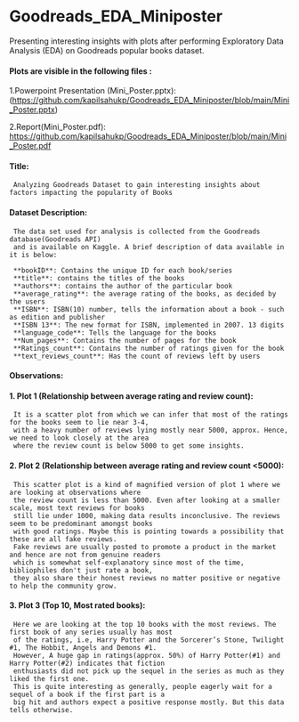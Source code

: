 # Goodreads_EDA_Miniposter
Presenting interesting insights with plots after performing Exploratory Data Analysis (EDA) on Goodreads popular books dataset.

#### Plots are visible in the following files :

1.Powerpoint Presentation (Mini_Poster.pptx): (https://github.com/kapilsahukp/Goodreads_EDA_Miniposter/blob/main/Mini_Poster.pptx)

2.Report(Mini_Poster.pdf): https://github.com/kapilsahukp/Goodreads_EDA_Miniposter/blob/main/Mini_Poster.pdf

#### Title:
     Analyzing Goodreads Dataset to gain interesting insights about factors impacting the popularity of Books

#### Dataset Description: 

     The data set used for analysis is collected from the Goodreads database(Goodreads API)
     and is available on Kaggle. A brief description of data available in it is below:

     **bookID**: Contains the unique ID for each book/series
     **title**: contains the titles of the books
     **authors**: contains the author of the particular book
     **average_rating**: the average rating of the books, as decided by the users
     **ISBN**: ISBN(10) number, tells the information about a book - such as edition and publisher
     **ISBN 13**: The new format for ISBN, implemented in 2007. 13 digits
     **language_code**: Tells the language for the books
     **Num_pages**: Contains the number of pages for the book
     **Ratings_count**: Contains the number of ratings given for the book
     **text_reviews_count**: Has the count of reviews left by users

#### Observations:

#### 1. Plot 1 (Relationship between average rating and review count): 

     It is a scatter plot from which we can infer that most of the ratings for the books seem to lie near 3-4, 
     with a heavy number of reviews lying mostly near 5000, approx. Hence, we need to look closely at the area 
     where the review count is below 5000 to get some insights.

#### 2. Plot 2 (Relationship between average rating and review count <5000):
     This scatter plot is a kind of magnified version of plot 1 where we are looking at observations where 
     the review count is less than 5000. Even after looking at a smaller scale, most text reviews for books 
     still lie under 1000, making data results inconclusive. The reviews seem to be predominant amongst books 
     with good ratings. Maybe this is pointing towards a possibility that these are all fake reviews. 
     Fake reviews are usually posted to promote a product in the market and hence are not from genuine readers
     which is somewhat self-explanatory since most of the time, bibliophiles don't just rate a book, 
     they also share their honest reviews no matter positive or negative to help the community grow.

#### 3. Plot 3 (Top 10, Most rated books): 
     Here we are looking at the top 10 books with the most reviews. The first book of any series usually has most
     of the ratings, i.e, Harry Potter and the Sorcerer’s Stone, Twilight #1, The Hobbit, Angels and Demons #1. 
     However, A huge gap in ratings(approx. 50%) of Harry Potter(#1) and  Harry Potter(#2) indicates that fiction 
     enthusiasts did not pick up the sequel in the series as much as they liked the first one. 
     This is quite interesting as generally, people eagerly wait for a sequel of a book if the first part is a 
     big hit and authors expect a positive response mostly. But this data tells otherwise. 
